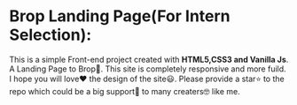 # Brop Landing Page(For Intern Selection):

This is a simple Front-end project created with **HTML5,CSS3 and Vanilla Js**. A Landing Page to Brop🛫. This site is completely responsive and more fuild.
I hope you will love❤ the design of the site😃. Please provide a star⭐ to the repo which could be a big support🙌 to many creaters🤓 like me.
